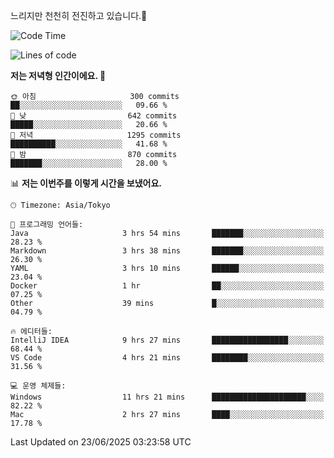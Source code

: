 느리지만 천천히 전진하고 있습니다.🐢

<!--START_SECTION:waka-->
![Code Time](http://img.shields.io/badge/Code%20Time-1%2C610%20hrs%2039%20mins-blue)

![Lines of code](https://img.shields.io/badge/%EC%A0%80%EB%8A%94%20%EC%97%AC%ED%83%9C%EA%B9%8C%EC%A7%80%20-920.3%20thousand%20%EC%A4%84%EC%9D%98%20%EC%BD%94%EB%93%9C%EB%A5%BC%20%EC%9E%91%EC%84%B1%ED%96%88%EC%96%B4%EC%9A%94.-blue)

**저는 저녁형 인간이에요. 🦉** 

```text
🌞 아침                     300 commits         ██░░░░░░░░░░░░░░░░░░░░░░░   09.66 % 
🌆 낮　                     642 commits         █████░░░░░░░░░░░░░░░░░░░░   20.66 % 
🌃 저녁                     1295 commits        ██████████░░░░░░░░░░░░░░░   41.68 % 
🌙 밤　                     870 commits         ███████░░░░░░░░░░░░░░░░░░   28.00 % 
```


📊 **저는 이번주를 이렇게 시간을 보냈어요.** 

```text
🕑︎ Timezone: Asia/Tokyo

💬 프로그래밍 언어들: 
Java                     3 hrs 54 mins       ███████░░░░░░░░░░░░░░░░░░   28.23 % 
Markdown                 3 hrs 38 mins       ███████░░░░░░░░░░░░░░░░░░   26.30 % 
YAML                     3 hrs 10 mins       ██████░░░░░░░░░░░░░░░░░░░   23.04 % 
Docker                   1 hr                ██░░░░░░░░░░░░░░░░░░░░░░░   07.25 % 
Other                    39 mins             █░░░░░░░░░░░░░░░░░░░░░░░░   04.79 % 

🔥 에디터들: 
IntelliJ IDEA            9 hrs 27 mins       █████████████████░░░░░░░░   68.44 % 
VS Code                  4 hrs 21 mins       ████████░░░░░░░░░░░░░░░░░   31.56 % 

💻 운영 체제들: 
Windows                  11 hrs 21 mins      █████████████████████░░░░   82.22 % 
Mac                      2 hrs 27 mins       ████░░░░░░░░░░░░░░░░░░░░░   17.78 % 
```


 Last Updated on 23/06/2025 03:23:58 UTC
<!--END_SECTION:waka-->
